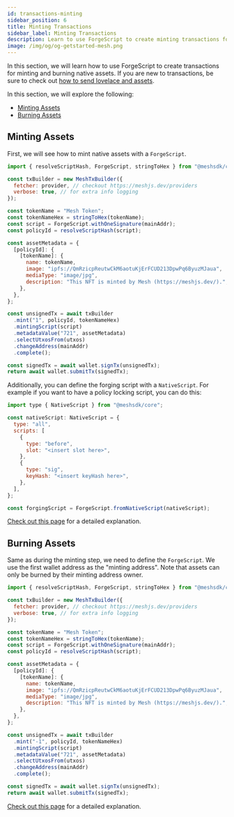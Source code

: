 ```yaml
---
id: transactions-minting
sidebar_position: 6
title: Minting Transactions
sidebar_label: Minting Transactions
description: Learn to use ForgeScript to create minting transactions for minting and burning native assets.
image: /img/og/og-getstarted-mesh.png
---
```


In this section, we will learn how to use ForgeScript to create transactions for minting and burning native assets.
If you are new to transactions, be sure to check out [how to send lovelace and assets](transactions-basic).

In this section, we will explore the following:

- [Minting Assets](#minting-assets)
- [Burning Assets](#burning-assets)

## Minting Assets

First, we will see how to mint native assets with a `ForgeScript`.

```javascript
import { resolveScriptHash, ForgeScript, stringToHex } from "@meshsdk/core";

const txBuilder = new MeshTxBuilder({
  fetcher: provider, // checkout https://meshjs.dev/providers
  verbose: true, // for extra info logging
});

const tokenName = "Mesh Token";
const tokenNameHex = stringToHex(tokenName);
const script = ForgeScript.withOneSignature(mainAddr);
const policyId = resolveScriptHash(script);

const assetMetadata = {
  [policyId]: {
    [tokenName]: {
      name: tokenName,
      image: "ipfs://QmRzicpReutwCkM6aotuKjErFCUD213DpwPq6ByuzMJaua",
      mediaType: "image/jpg",
      description: "This NFT is minted by Mesh (https://meshjs.dev/).",
    },
  },
};

const unsignedTx = await txBuilder
  .mint("1", policyId, tokenNameHex)
  .mintingScript(script)
  .metadataValue("721", assetMetadata)
  .selectUtxosFrom(utxos)
  .changeAddress(mainAddr)
  .complete();

const signedTx = await wallet.signTx(unsignedTx);
return await wallet.submitTx(signedTx);

```

Additionally, you can define the forging script with a `NativeScript`. For example if you want to have a policy locking script, you can do this:

```javascript
import type { NativeScript } from "@meshsdk/core";

const nativeScript: NativeScript = {
  type: "all",
  scripts: [
    {
      type: "before",
      slot: "<insert slot here>",
    },
    {
      type: "sig",
      keyHash: "<insert keyHash here>",
    },
  ],
};

const forgingScript = ForgeScript.fromNativeScript(nativeScript);
```

[Check out this page](https://meshjs.dev/apis/txbuilder/minting#minting-with-one-signature) for a detailed explanation.

## Burning Assets

Same as during the minting step, we need to define the `ForgeScript`. We use the first wallet address as the "minting address". Note that assets can only be burned by their minting address owner.

```javascript
import { resolveScriptHash, ForgeScript, stringToHex } from "@meshsdk/core";

const txBuilder = new MeshTxBuilder({
  fetcher: provider, // checkout https://meshjs.dev/providers
  verbose: true, // for extra info logging
});

const tokenName = "Mesh Token";
const tokenNameHex = stringToHex(tokenName);
const script = ForgeScript.withOneSignature(mainAddr);
const policyId = resolveScriptHash(script);

const assetMetadata = {
  [policyId]: {
    [tokenName]: {
      name: tokenName,
      image: "ipfs://QmRzicpReutwCkM6aotuKjErFCUD213DpwPq6ByuzMJaua",
      mediaType: "image/jpg",
      description: "This NFT is minted by Mesh (https://meshjs.dev/).",
    },
  },
};

const unsignedTx = await txBuilder
  .mint("-1", policyId, tokenNameHex)
  .mintingScript(script)
  .metadataValue("721", assetMetadata)
  .selectUtxosFrom(utxos)
  .changeAddress(mainAddr)
  .complete();

const signedTx = await wallet.signTx(unsignedTx);
return await wallet.submitTx(signedTx);

```

[Check out this page](https://meshjs.dev/apis/txbuilder/minting#burning-assets) for a detailed explanation.
